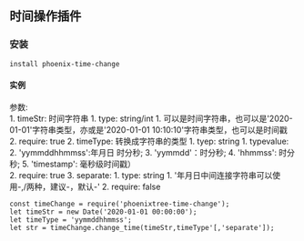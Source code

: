 ## 时间操作插件

### 安装
```
install phoenix-time-change
```

#### 实例
参数:  
    1. timeStr: 时间字符串
        1. type: string/int 
            1. 可以是时间字符串，也可以是'2020-01-01'字符串类型，亦或是'2020-01-01 10:10:10'字符串类型，也可以是时间戳
        2. require: true 
    2. timeType: 转换成字符串的类型
        1. tyep: string
            1. typevalue:
            2. 'yymmddhhmmss':年月日 时分秒;
            3. 'yymmdd'：时分秒;
            4. 'hhmmss': 时分秒;
            5. 'timestamp': 毫秒级时间戳）  
        2. require: true
    3. separate: 
        1. type: string
            1. '年月日中间连接字符串可以使用-,/两种，建议-，默认-'
        2. require: false    
```
const timeChange = require('phoenixtree-time-change');  
let timeStr = new Date('2020-01-01 00:00:00');  
let timeType = 'yymmddhhmmss';  
let str = timeChange.change_time(timeStr,timeType'[,'separate']);  
```